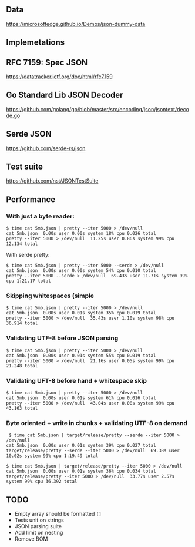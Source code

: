 ## Data

https://microsoftedge.github.io/Demos/json-dummy-data

## Implemetations

## RFC 7159: Spec JSON

<https://datatracker.ietf.org/doc/html/rfc7159>

## Go Standard Lib JSON Decoder

<https://github.com/golang/go/blob/master/src/encoding/json/jsontext/decode.go>

## Serde JSON

<https://github.com/serde-rs/json>

## Test suite

https://github.com/nst/JSONTestSuite

## Performance

### With just a byte reader:


```shell
$ time cat 5mb.json | pretty --iter 5000 > /dev/null        
cat 5mb.json  0.00s user 0.00s system 18% cpu 0.026 total
pretty --iter 5000 > /dev/null  11.25s user 0.86s system 99% cpu 12.134 total
```

With serde pretty:

```shell
$ time cat 5mb.json | pretty --iter 5000 --serde > /dev/null
cat 5mb.json  0.00s user 0.00s system 54% cpu 0.010 total
pretty --iter 5000 --serde > /dev/null  69.43s user 11.71s system 99% cpu 1:21.17 total
```

### Skipping whitespaces (simple

```shell
$ time cat 5mb.json | pretty --iter 5000 > /dev/null
cat 5mb.json  0.00s user 0.01s system 35% cpu 0.019 total
pretty --iter 5000 > /dev/null  35.43s user 1.10s system 98% cpu 36.914 total
```

### Validating UTF-8 before JSON parsing

```shell
$ time cat 5mb.json | pretty --iter 5000 > /dev/null
cat 5mb.json  0.00s user 0.01s system 55% cpu 0.019 total
pretty --iter 5000 > /dev/null  21.16s user 0.05s system 99% cpu 21.248 total
```

### Validating UFT-8 before hand + whitespace skip

```shell
$ time cat 5mb.json | pretty --iter 5000 > /dev/null
cat 5mb.json  0.00s user 0.01s system 61% cpu 0.016 total
pretty --iter 5000 > /dev/null  43.04s user 0.08s system 99% cpu 43.163 total
```

### Byte oriented + write in chunks + validating UTF-8 on demand

```shell
 $ time cat 5mb.json | target/release/pretty --serde --iter 5000 > /dev/null
cat 5mb.json  0.00s user 0.01s system 39% cpu 0.027 total
target/release/pretty --serde --iter 5000 > /dev/null  69.38s user 10.02s system 99% cpu 1:19.49 total
```

```shell
$ time cat 5mb.json | target/release/pretty --iter 5000 > /dev/null 
cat 5mb.json  0.00s user 0.01s system 36% cpu 0.034 total
target/release/pretty --iter 5000 > /dev/null  33.77s user 2.57s system 99% cpu 36.392 total
```

## TODO

- Empty array should be formatted `[]`
- Tests unit on strings
- JSON parsing suite
- Add limit on nesting
- Remove BOM